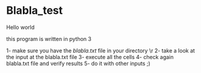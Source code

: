 # Blabla_test

Hello world 

this program is written in python 3

1- make sure you have the *blabla.txt* file in your directory \r
2- take a look at the input at the blabla.txt file
3- execute all the cells 
4- check again blabla.txt file and verify results 
5- do it with other inputs ;)
